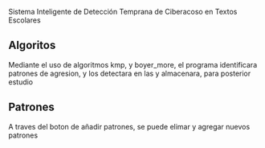 Sistema Inteligente de Detección Temprana de Ciberacoso en Textos Escolares

## Algoritos 

Mediante el uso de algoritmos kmp, y boyer_more, el programa identificara patrones de agresion, y los detectara en las y almacenara, para posterior estudio

## Patrones

A traves del boton de añadir patrones, se puede  elimar  y agregar nuevos patrones
